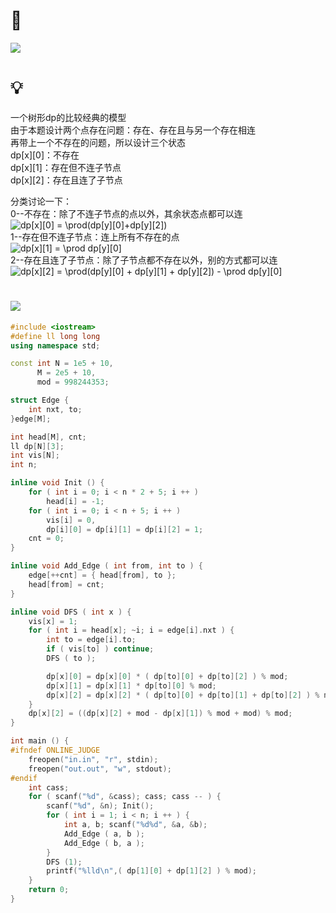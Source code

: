 # 🔗
<a href="https://codeforces.com/gym/103145/problem/C"><img src="https://i.loli.net/2021/09/06/X7mSDUEoxi8vnVp.png"></a>

# 💡
一个树形dp的比较经典的模型  
由于本题设计两个点存在问题：存在、存在且与另一个存在相连  
再带上一个不存在的问题，所以设计三个状态  
dp[x][0]：不存在  
dp[x][1]：存在但不连子节点  
dp[x][2]：存在且连了子节点  
  
分类讨论一下：  
0--不存在：除了不连子节点的点以外，其余状态点都可以连  
<img src="https://latex.codecogs.com/svg.image?dp[x][0]&space;=&space;\prod(dp[y][0]&plus;dp[y][2])&space;" title="dp[x][0] = \prod(dp[y][0]+dp[y][2]) " />  
1--存在但不连子节点：连上所有不存在的点  
<img src="https://latex.codecogs.com/svg.image?dp[x][1]&space;=&space;\prod&space;dp[y][0]" title="dp[x][1] = \prod dp[y][0]" />  
2--存在且连了子节点：除了子节点都不存在以外，别的方式都可以连  
<img src="https://latex.codecogs.com/svg.image?dp[x][2]&space;=&space;\prod(dp[y][0]&space;&plus;&space;dp[y][1]&space;&plus;&space;dp[y][2])&space;-&space;\prod&space;dp[y][0]" title="dp[x][2] = \prod(dp[y][0] + dp[y][1] + dp[y][2]) - \prod dp[y][0]" />

# <img src="https://img-blog.csdnimg.cn/20210713144601841.png" >
```cpp
#include <iostream>
#define ll long long
using namespace std;

const int N = 1e5 + 10,
	  M = 2e5 + 10,
	  mod = 998244353;

struct Edge {
	int nxt, to;
}edge[M];

int head[M], cnt;
ll dp[N][3];
int vis[N];
int n;

inline void Init () {
	for ( int i = 0; i < n * 2 + 5; i ++ ) 
		head[i] = -1;
	for ( int i = 0; i < n + 5; i ++ ) 
		vis[i] = 0,  
		dp[i][0] = dp[i][1] = dp[i][2] = 1;
	cnt = 0;
}

inline void Add_Edge ( int from, int to ) {
	edge[++cnt] = { head[from], to };
	head[from] = cnt; 
}

inline void DFS ( int x ) {
	vis[x] = 1;
	for ( int i = head[x]; ~i; i = edge[i].nxt ) {
		int to = edge[i].to;
		if ( vis[to] ) continue;
		DFS ( to );

		dp[x][0] = dp[x][0] * ( dp[to][0] + dp[to][2] ) % mod;
		dp[x][1] = dp[x][1] * dp[to][0] % mod;	
		dp[x][2] = dp[x][2] * ( dp[to][0] + dp[to][1] + dp[to][2] ) % mod;
	}
	dp[x][2] = ((dp[x][2] + mod - dp[x][1]) % mod + mod) % mod;
}

int main () {
#ifndef ONLINE_JUDGE
	freopen("in.in", "r", stdin);
	freopen("out.out", "w", stdout);
#endif
	int cass;
	for ( scanf("%d", &cass); cass; cass -- ) {
		scanf("%d", &n); Init(); 
		for ( int i = 1; i < n; i ++ ) {
			int a, b; scanf("%d%d", &a, &b); 
			Add_Edge ( a, b );
			Add_Edge ( b, a );
		}
		DFS (1);
		printf("%lld\n",( dp[1][0] + dp[1][2] ) % mod);
	}
	return 0;
}
```
